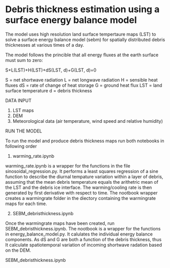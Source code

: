 # Debris thickness estimation using a surface energy balance model

The model uses high resolution land surface tempertaure maps (LST) to solve a surface energy balance model (sebm) 
for spatially distributed debris thicknesses at various times of a day.

The model follows the princible that all energy fluxes at the earth surface must sum to zero:

S+L(LST)+H(LST)+dS(LST, d)+G(LST, d)=0

S = net shortwave radiation
L = net longwave radiation
H = sensible heat fluxes
dS = rate of change of heat storage
G = ground heat flux
LST = land surface temperature
d = debris thickness


DATA INPUT

1) LST maps
2) DEM
3) Meteorological data (air temperature, wind speed and relative humidity)

RUN THE MODEL

To run the model and produce debris thickness maps run both notebooks in following order

1) warming_rate.ipynb

warming_rate.ipynb is a wrapper for the functions in the file sinosoidal_regression.py. It performs a least squares regression of 
a sine function to describe the diurnal tempature variation within a layer of debris, assuming that the mean debris temperature 
equals the arithetric mean of the LST and the debris ice interface. The warming/cooling rate is then generated by first 
derivative with respect to time. The nootbook wrapper creates a warmingrate folder in the diectory containing
the warmingrate maps for each time. 

2) SEBM_debristhickness.ipynb

Once the warmingrate maps have been created, run SEBM_debristhickness.ipynb. The nootbook is a wrapper for the functions in
energy_balance_model.py. It calulates the individual energy balance components. As dS and G are both a function of the debris 
thickness, thus 
It calculate spatiotemporal variation of incoming shortwave radation based on the DEM. 


SEBM_debristhickness.ipynb